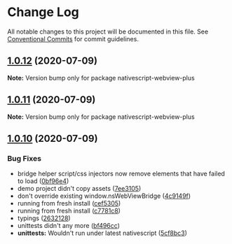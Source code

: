 # Change Log

All notable changes to this project will be documented in this file.
See [Conventional Commits](https://conventionalcommits.org) for commit guidelines.

## [1.0.12](https://github.com/farfromrefug/nativescript-webview-plus/compare/v1.0.11...v1.0.12) (2020-07-09)

**Note:** Version bump only for package nativescript-webview-plus





## [1.0.11](https://github.com/farfromrefug/nativescript-webview-plus/compare/v1.0.10...v1.0.11) (2020-07-09)

**Note:** Version bump only for package nativescript-webview-plus





## [1.0.10](https://github.com/farfromrefug/nativescript-webview-plus/compare/v5.2.0...v1.0.10) (2020-07-09)


### Bug Fixes

* bridge helper script/css injectors now remove elements that have failed to load ([0bf96e4](https://github.com/farfromrefug/nativescript-webview-plus/commit/0bf96e43b2521ab4e43af13342565d6dcafee7d1))
* demo project didn't copy assets ([7ee3105](https://github.com/farfromrefug/nativescript-webview-plus/commit/7ee31054a90b0596d75eb99dfd0546f40032b1aa))
* don't override existing window.nsWebViewBridge ([4c9149f](https://github.com/farfromrefug/nativescript-webview-plus/commit/4c9149fb996426fe9c6ee8ae0503cd2fa54069d3))
* running from fresh install ([cef5305](https://github.com/farfromrefug/nativescript-webview-plus/commit/cef5305634f75128d82c5f1556745a33f6a7d925))
* running from fresh install ([c7781c8](https://github.com/farfromrefug/nativescript-webview-plus/commit/c7781c80cf94a3da9d912f7dc0004b4d5cfe87d6))
* typings ([2632128](https://github.com/farfromrefug/nativescript-webview-plus/commit/26321282d6bbb58454fdc704e0e9ed5ddb95c44b))
* unittests didn't any more ([bf496cc](https://github.com/farfromrefug/nativescript-webview-plus/commit/bf496cc2ab3126dc056605b84de6e2ee45a85952))
* **unittests:** Wouldn't run under latest nativescript ([5cf8bc3](https://github.com/farfromrefug/nativescript-webview-plus/commit/5cf8bc3a223203a573a978ca557f8af6bdbd65e3))
